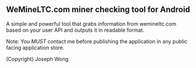## WeMineLTC.com miner checking tool for Android

A simple and powerful tool that grabs information from wemineltc.com based on your user API and outputs it in readable format.

Note: You _MUST_ contact me before publishing the application in any public facing application store.

(Copyright) Joseph Wong
